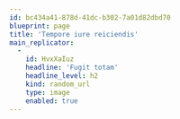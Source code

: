 ```yaml
---
id: bc434a41-878d-41dc-b302-7a01d82dbd70
blueprint: page
title: 'Tempore iure reiciendis'
main_replicator:
  -
    id: HvxXaIuz
    headline: 'Fugit totam'
    headline_level: h2
    kind: random_url
    type: image
    enabled: true
---
```

